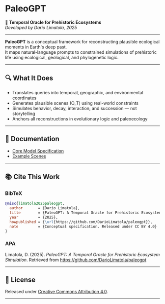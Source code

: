 # PaleoGPT

🧬 **Temporal Oracle for Prehistoric Ecosystems**  
*Developed by Dario Limatola, 2025*

---

**PaleoGPT** is a conceptual framework for reconstructing plausible ecological moments in Earth's deep past.  
It maps natural-language prompts to constrained simulations of prehistoric life using ecological, geological, and phylogenetic logic.

---

## 🔍 What It Does

- Translates queries into temporal, geographic, and environmental coordinates
- Generates plausible scenes (O_T) using real-world constraints
- Simulates behavior, decay, interaction, and succession — not storytelling
- Anchors all reconstructions in evolutionary logic and paleoecology

---

## 📄 Documentation

- [Core Model Specification](spec/core_model.md)
- [Example Scenes](examples/)

---

## 📚 Cite This Work

### BibTeX
```bibtex
@misc{limatola2025paleogpt,
  author       = {Dario Limatola},
  title        = {PaleoGPT: A Temporal Oracle for Prehistoric Ecosystem Simulation},
  year         = {2025},
  howpublished = {\url{https://github.com/DarioLimatola/paleogpt}},
  note         = {Conceptual specification. Released under CC BY 4.0}
}
```

### APA
Limatola, D. (2025). *PaleoGPT: A Temporal Oracle for Prehistoric Ecosystem Simulation*. Retrieved from https://github.com/DarioLimatola/paleogpt

---

## 🔐 License

Released under [Creative Commons Attribution 4.0](https://creativecommons.org/licenses/by/4.0/).

---

